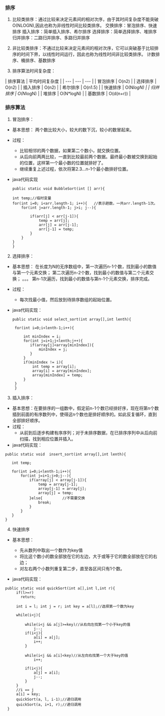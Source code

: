 ### 排序
1. 比较类排序：通过比较来决定元素间的相对次序，由于其时间复杂度不能突破O(NLOGN),因此也称为非线性时间比较类排序。 交换排序：冒泡排序、快速排序 插入排序：简单插入排序、希尔排序 选择排序：简单选择排序、堆排序 归并排序：二路归并排序、多路归并排序

2. 非比较类排序：不通过比较来决定元素间的相对次序，它可以突破基于比较排序的时间下界，以线性时间运行，因此也称为线性时间非比较类排序。 计数排序、桶排序、基数排序

3. 排序算法时间复杂度：

| 排序算法 | 平均时间复杂度 |
| --- | --- | --- |
| 冒泡排序 | O(n2) |
| 选择排序 | O(n2) |
| 插入排序 | O(n2) |
| 希尔排序 | O(n1.5) |
| 快速排序 | O(N*logN) |
| 归并排序 | O(N*logN) |
| 堆排序 | O(N*logN) |
| 基数排序 | O(d(n+r)) |



### 排序算法
1. 冒泡排序：
+ 基本思想： 两个数比较大小，较大的数下沉，较小的数冒起来。
+ 过程： 
     + 比较相邻的两个数据，如果第二个数小，就交换位置。
     + 从后向前两两比较，一直到比较最前两个数据。最终最小数被交换到起始的位置，这样第一个最小数的位置就排好了。
     + 继续重复上述过程，依次将第2.3...n-1个最小数排好位置。
+ java代码实现

     ```
     public static void BubbleSort(int [] arr){

     int temp;//临时变量
     for(int i=0; i<arr.length-1; i++){   //表示趟数，一共arr.length-1次。
         for(int j=arr.length-1; j>i; j--){

             if(arr[j] < arr[j-1]){
                 temp = arr[j];
                 arr[j] = arr[j-1];
                 arr[j-1] = temp;
             }
         }
     }
    }
    ```

2. 选择排序：
+ 基本思想：
   在长度为N的无序数组中，第一次遍历n-1个数，找到最小的数值与第一个元素交换；
第二次遍历n-2个数，找到最小的数值与第二个元素交换；
。。。
第n-1次遍历，找到最小的数值与第n-1个元素交换，排序完成。
+ 过程：
     + 每次找最小值，然后放到待排序数组的起始位置。
+ java代码实现：

  ```
  public static void select_sort(int array[],int lenth){

   for(int i=0;i<lenth-1;i++){

       int minIndex = i;
       for(int j=i+1;j<lenth;j++){
          if(array[j]<array[minIndex]){
              minIndex = j;
          }
       }
       if(minIndex != i){
           int temp = array[i];
           array[i] = array[minIndex];
           array[minIndex] = temp;
       }
   }
   }
  ```

3. 插入排序：
+ 基本思想：在要排序的一组数中，假定前n-1个数已经排好序，现在将第n个数插到前面的有序数列中，使得这n个数也是排好顺序的。如此反复循环，直到全部排好顺序。
+ 过程：
     + 从前到后逐步构建有序序列；对于未排序数据，在已排序序列中从后向前扫描，找到相应位置并插入。
+ java代码实现：

```
public static void  insert_sort(int array[],int lenth){

   int temp;

   for(int i=0;i<lenth-1;i++){
       for(int j=i+1;j>0;j--){
           if(array[j] < array[j-1]){
               temp = array[j-1];
               array[j-1] = array[j];
               array[j] = temp;
           }else{         //不需要交换
               break;
           }
       }
   }
}
```

4. 快速排序
+ 基本思想：
    + 先从数列中取出一个数作为key值
    + 将比这个数小的数全部放在它的左边，大于或等于它的数全部放在它的右边；
    + 对左右两个小数列重复第二步，直至各区间只有1个数。

+ java代码实现：
```
public static void quickSort(int a[],int l,int r){
     if(l>=r)
       return;

     int i = l; int j = r; int key = a[l];//选择第一个数为key

     while(i<j){

         while(i<j && a[j]>=key)//从右向左找第一个小于key的值
             j--;
         if(i<j){
             a[i] = a[j];
             i++;
         }

         while(i<j && a[i]<key)//从左向右找第一个大于key的值
             i++;

         if(i<j){
             a[j] = a[i];
             j--;
         }
     }
     //i == j
     a[i] = key;
     quickSort(a, l, i-1);//递归调用
     quickSort(a, i+1, r);//递归调用
 }
 ```